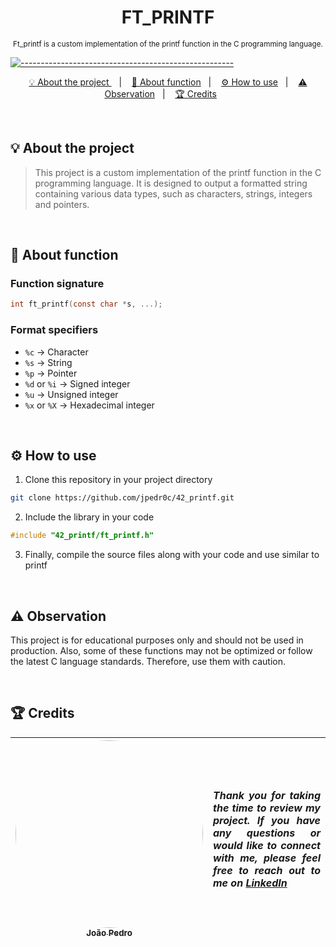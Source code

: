 <h1 align=center>
  <strong> FT_PRINTF </strong>
</h1>

<p align="center">
  <sub> Ft_printf is a custom implementation of the printf function in the C programming language.
  <sub>
</p>

[![-----------------------------------------------------](https://raw.githubusercontent.com/andreasbm/readme/master/assets/lines/rainbow.png)](#table-of-contents)

<p align="center">
  <a href="#About"> 💡 About the project </a>&nbsp;&nbsp;&nbsp;|&nbsp;&nbsp;&nbsp;
  <a href="#AboutFunction"> 📝 About function</a>&nbsp;&nbsp;&nbsp;|&nbsp;&nbsp;&nbsp;
  <a href="#HowUse"> ⚙️ How to use</a>&nbsp;&nbsp;&nbsp;|&nbsp;&nbsp;&nbsp;
  <a href="#Observation"> ⚠️ Observation</a>&nbsp;&nbsp;&nbsp;|&nbsp;&nbsp;&nbsp;
  <a href="#Credits"> 🏆 Credits</a>&nbsp;&nbsp;&nbsp;&nbsp;&nbsp;&nbsp;
</p>

<br/>

<a id="About"></a>
## 💡 About the project
> This project is a custom implementation of the printf function in the C programming language. It is designed to output a formatted string containing various data types, such as characters, strings, integers and pointers.

<br/>

<a id="AboutFunction"></a>
## 📝 About function

### Function signature
```c
int ft_printf(const char *s, ...);
```

### Format specifiers
- `%c` -> Character
- `%s` -> String
- `%p` -> Pointer
- `%d` or `%i` -> Signed integer
- `%u` -> Unsigned integer
- `%x` or `%X` -> Hexadecimal integer

<br/>

<a id="HowUse"></a>
## ⚙️ How to use

1. Clone this repository in your project directory
```sh
git clone https://github.com/jpedr0c/42_printf.git
```
2. Include the library in your code
```c
#include "42_printf/ft_printf.h"
```
3. Finally, compile the source files along with your code and use similar to printf

<br/>

<a id="Observation"></a>
## ⚠️ Observation
This project is for educational purposes only and should not be used in production. Also, some of these functions may not be optimized or follow the latest C language standards. Therefore, use them with caution.

<br/>

<a id="Credits"></a>
## 🏆 Credits
| [<img src="https://avatars.githubusercontent.com/u/78514252?v=4" width="300" style="border-radius:50%"><br><sub> João Pedro </sub>](https://www.linkedin.com/in/jpedroc) | <p align="justify">***Thank you for taking the time to review my project. If you have any questions or would like to connect with me, please feel free to reach out to me on [LinkedIn](https://www.linkedin.com/in/jpedroc)***</p> | 
|---|---|
